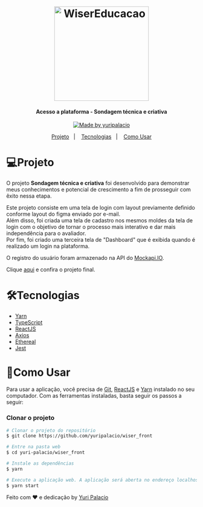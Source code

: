 <h1 align="center">
    <img alt="WiserEducacao" title="#WiserEducacao" src="https://wisereducacao.com/images/logo-wiser.png" width="250px" />
</h1>

<h4 align="center"> 
	Acesso a plataforma - Sondagem técnica e criativa
</h4>

<p align="center">	
  <a href="https://www.linkedin.com/in/yuripalacio/">
    <img alt="Made by yuripalacio" src="https://img.shields.io/badge/made%20by-yuripalacio-%2304D361">
  </a>
</p>

<p align="center">
  <a href="#projeto">Projeto</a>&nbsp;&nbsp;&nbsp;|&nbsp;&nbsp;&nbsp;
  <a href="#tecnologias">Tecnologias</a>&nbsp;&nbsp;&nbsp;|&nbsp;&nbsp;&nbsp;
  <a href="#como-usar">Como Usar</a>
</p>

# 💻Projeto

O projeto **Sondagem técnica e criativa** foi desenvolvido para demonstrar meus conhecimentos e potencial de crescimento a fim de prosseguir com êxito nessa etapa.<br />

Este projeto consiste em uma tela de login com layout previamente definido conforme layout do figma enviado por e-mail.<br />
Além disso, foi criada uma tela de cadastro nos mesmos moldes da tela de login com o objetivo de tornar o processo mais interativo e dar mais independência para o avaliador.<br />
Por fim, foi criado uma terceira tela de "Dashboard" que é exibida quando é realizado um login na plataforma.<br />

O registro do usuário foram armazenado na API do [Mockapi.IO](https://www.mockapi.io).

Clique [aqui](https://wiser-yuripalacio.netlify.app/) e confira o projeto final.

# 🛠Tecnologias

* [Yarn](https://yarnpkg.com/)
* [TypeScript](https://www.typescriptlang.org/)
* [ReactJS](https://reactjs.org/)
* [Axios](https://github.com/axios/axios)
* [Ethereal](https://ethereal.email/)
* [Jest](https://jestjs.io/)

#  🚀Como Usar

Para usar a aplicação, você precisa de [Git](https://git-scm.com), [ReactJS][reactjs] e [Yarn][yarn] instalado no seu computador. Com as ferramentas instaladas, basta seguir os passos a seguir:

### Clonar o projeto

```bash
# Clonar o projeto do repositório
$ git clone https://github.com/yuripalacio/wiser_front
```

```bash
# Entre na pasta web
$ cd yuri-palacio/wiser_front

# Instale as dependências
$ yarn

# Execute a aplicação web. A aplicação será aberta no endereço localhost na porta 3000
$ yarn start
```

Feito com ♥ e dedicação by [Yuri Palacio](https://www.linkedin.com/in/palacio/)

[reactjs]: https://reactjs.org
[typescript]: https://www.typescriptlang.org/
[yarn]: https://yarnpkg.com/
